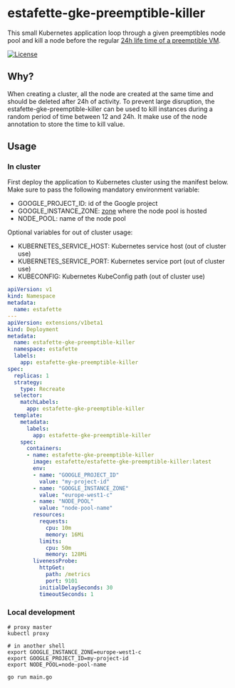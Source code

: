 # estafette-gke-preemptible-killer

This small Kubernetes application loop through a given preemptibles node pool and kill a node before the regular [24h
life time of a preemptible VM](https://cloud.google.com/compute/docs/instances/preemptible#limitations).

[![License](https://img.shields.io/github/license/estafette/estafette-gke-preemptible-killer.svg)](https://github.com/estafette/estafette-gke-preemptible-killer/blob/master/LICENSE)


## Why?

When creating a cluster, all the node are created at the same time and should be deleted after 24h of activity. To
prevent large disruption, the estafette-gke-preemptible-killer can be used to kill instances during a random period
of time between 12 and 24h. It make use of the node annotation to store the time to kill value.


## Usage

### In cluster

First deploy the application to Kubernetes cluster using the manifest below. Make sure to pass the following
mandatory environment variable:

- GOOGLE_PROJECT_ID: id of the Google project
- GOOGLE_INSTANCE_ZONE: [zone](https://cloud.google.com/compute/docs/regions-zones/regions-zones#available) where the node pool is hosted
- NODE_POOL: name of the node pool

Optional variables for out of cluster usage:

- KUBERNETES_SERVICE_HOST: Kubernetes service host (out of cluster use)
- KUBERNETES_SERVICE_PORT: Kubernetes service port (out of cluster use)
- KUBECONFIG: Kubernetes KubeConfig path (out of cluster use)


```yaml
apiVersion: v1
kind: Namespace
metadata:
  name: estafette
---
apiVersion: extensions/v1beta1
kind: Deployment
metadata:
  name: estafette-gke-preemptible-killer
  namespace: estafette
  labels:
    app: estafette-gke-preemptible-killer
spec:
  replicas: 1
  strategy:
    type: Recreate
  selector:
    matchLabels:
      app: estafette-gke-preemptible-killer
  template:
    metadata:
      labels:
        app: estafette-gke-preemptible-killer
    spec:
      containers:
      - name: estafette-gke-preemptible-killer
        image: estafette/estafette-gke-preemptible-killer:latest
        env:
        - name: "GOOGLE_PROJECT_ID"
          value: "my-project-id"
        - name: "GOOGLE_INSTANCE_ZONE"
          value: "europe-west1-c"
        - name: "NODE_POOL"
          value: "node-pool-name"
        resources:
          requests:
            cpu: 10m
            memory: 16Mi
          limits:
            cpu: 50m
            memory: 128Mi
        livenessProbe:
          httpGet:
            path: /metrics
            port: 9101
          initialDelaySeconds: 30
          timeoutSeconds: 1
```


### Local development

```
# proxy master
kubectl proxy

# in another shell
export GOOGLE_INSTANCE_ZONE=europe-west1-c
export GOOGLE_PROJECT_ID=my-project-id
export NODE_POOL=node-pool-name

go run main.go
```

